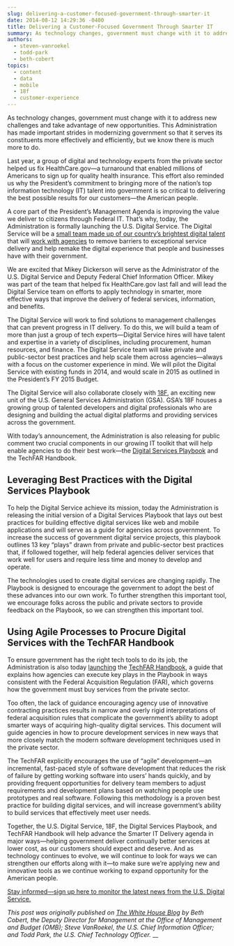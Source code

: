 ```yaml
---
slug: delivering-a-customer-focused-government-through-smarter-it
date: 2014-08-12 14:29:36 -0400
title: Delivering a Customer-Focused Government Through Smarter IT
summary: As technology changes, government must change with it to address new challenges and take advantage of new opportunities. This Administration has made important strides in modernizing government so that it serves its constituents more effectively and efficiently, but we know there is much more to do. Last year, a group of digital and technology experts
authors:
  - steven-vanroekel
  - todd-park
  - beth-cobert
topics:
  - content
  - data
  - mobile
  - 18f
  - customer-experience
---
```


As technology changes, government must change with it to address new challenges and take advantage of new opportunities. This Administration has made important strides in modernizing government so that it serves its constituents more effectively and efficiently, but we know there is much more to do.

Last year, a group of digital and technology experts from the private sector helped us fix HealthCare.gov—a turnaround that enabled millions of Americans to sign up for quality health insurance. This effort also reminded us why the President’s commitment to bringing more of the nation’s top information technology (IT) talent into government is so critical to delivering the best possible results for our customers—the American people.

A core part of the President’s Management Agenda is improving the value we deliver to citizens through Federal IT. That’s why, today, the Administration is formally launching the U.S. Digital Service. The Digital Service will be a [small team made up of our country’s brightest digital talent](http://www.whitehouse.gov/the-press-office/2014/08/11/fact-sheet-improving-and-simplifying-digital-services) that will [work with agencies](http://www.whitehouse.gov/the-press-office/2014/08/11/fact-sheet-improving-and-simplifying-digital-services) to remove barriers to exceptional service delivery and help remake the digital experience that people and businesses have with their government.

We are excited that Mikey Dickerson will serve as the Administrator of the U.S. Digital Service and Deputy Federal Chief Information Officer. Mikey was part of the team that helped fix HealthCare.gov last fall and will lead the Digital Service team on efforts to apply technology in smarter, more effective ways that improve the delivery of federal services, information, and benefits.

The Digital Service will work to find solutions to management challenges that can prevent progress in IT delivery. To do this, we will build a team of more than just a group of tech experts—Digital Service hires will have talent and expertise in a variety of disciplines, including procurement, human resources, and finance. The Digital Service team will take private and public-sector best practices and help scale them across agencies—always with a focus on the customer experience in mind. We will pilot the Digital Service with existing funds in 2014, and would scale in 2015 as outlined in the President&#8217;s FY 2015 Budget.

The Digital Service will also collaborate closely with [18F](https://18f.gsa.gov/), an exciting new unit of the U.S. General Services Administration (GSA). GSA’s 18F houses a growing group of talented developers and digital professionals who are designing and building the actual digital platforms and providing services across the government.

With today’s announcement, the Administration is also releasing for public comment two crucial components in our growing IT toolkit that will help enable agencies to do their best work—the [Digital Services Playbook](http://playbook.cio.gov/) and the TechFAR Handbook.

## Leveraging Best Practices with the Digital Services Playbook

To help the Digital Service achieve its mission, today the Administration is releasing the initial version of a Digital Services Playbook that lays out best practices for building effective digital services like web and mobile applications and will serve as a guide for agencies across government. To increase the success of government digital service projects, this playbook outlines 13 key “plays” drawn from private and public-sector best practices that, if followed together, will help federal agencies deliver services that work well for users and require less time and money to develop and operate.

The technologies used to create digital services are changing rapidly. The Playbook is designed to encourage the government to adopt the best of these advances into our own work. To further strengthen this important tool, we encourage folks across the public and private sectors to provide feedback on the Playbook, so we can strengthen this important tool.

## Using Agile Processes to Procure Digital Services with the TechFAR Handbook

To ensure government has the right tech tools to do its job, the Administration is also today [launching](http://playbook.cio.gov/techfar) the [TechFAR Handbook](http://playbook.cio.gov/techfar), a guide that explains how agencies can execute key plays in the Playbook in ways consistent with the Federal Acquisition Regulation (FAR), which governs how the government must buy services from the private sector.

Too often, the lack of guidance encouraging agency use of innovative contracting practices results in narrow and overly rigid interpretations of federal acquisition rules that complicate the government’s ability to adopt smarter ways of acquiring high-quality digital services. This document will guide agencies in how to procure development services in new ways that more closely match the modern software development techniques used in the private sector.

The TechFAR explicitly encourages the use of “agile” development—an incremental, fast-paced style of software development that reduces the risk of failure by getting working software into users’ hands quickly, and by providing frequent opportunities for delivery team members to adjust requirements and development plans based on watching people use prototypes and real software. Following this methodology is a proven best practice for building digital services, and will increase government’s ability to build services that effectively meet user needs.

Together, the U.S. Digital Service, 18F, the Digital Services Playbook, and TechFAR Handbook will help advance the Smarter IT Delivery agenda in major ways—helping government deliver continually better services at lower cost, as our customers should expect and deserve. And as technology continues to evolve, we will continue to look for ways we can strengthen our efforts along with it—to make sure we’re applying new and innovative tools as we continue working to expand opportunity for the American people.

[Stay informed—sign up here to monitor the latest news from the U.S. Digital Service.](http://www.whitehouse.gov/webform/get-latest-news-us-digital-service)

_This post was originally published on [The White House Blog](http://www.whitehouse.gov/blog/) by Beth Cobert, the Deputy Director for Management at the Office of Management and Budget (OMB); Steve VanRoekel, the U.S. Chief Information Officer; and Todd Park, the U.S. Chief Technology Officer._
__